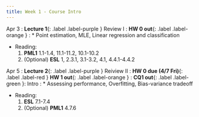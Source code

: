 ```yaml
---
title: Week 1 - Course Intro
---
```


Apr 3
: **Lecture 1**{: .label .label-purple } Review I 
  : **HW 0 out**{: .label .label-orange }
: * Point estimation, MLE, Linear regression and classification
  * Reading:
      1. **PML1** 1.1-1.4, 11.1-11.2, 10.1-10.2
      1. (Optional) **ESL** 1, 2.3.1, 3.1-3.2, 4.1, 4.4.1-4.4.2

Apr 5
: **Lecture 2**{: .label .label-purple } Reiview II
  : **HW 0 due (4/7 Fri)**{: .label .label-red }  **HW 1 out**{: .label .label-orange }
: **CQ1 out**{: .label .label-green }: Intro
: * Assessing performance, Overfitting, Bias-variance tradeoff
  * Reading:
      1. **ESL** 7.1-7.4
      1. (Optional) **PML1** 4.7.6